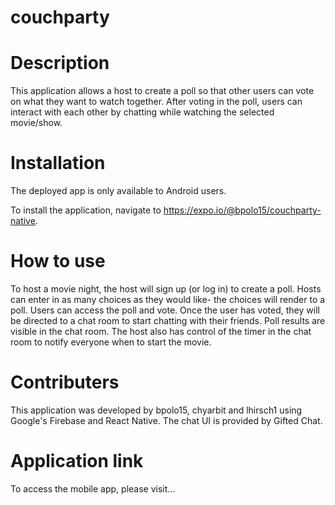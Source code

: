 # couchparty

# Description
This application allows a host to create a poll so that other users can vote on what they want to watch together.  After voting in the poll, users can interact with each other by chatting while watching the selected movie/show.   

# Installation
The deployed app is only available to Android users.  

To install the application, navigate to https://expo.io/@bpolo15/couchparty-native.  

# How to use
To host a movie night, the host will sign up (or log in) to create a poll.  Hosts can enter in as many choices as they would like- the choices will render to a poll.  Users can access the poll and vote.  Once the user has voted, they will be directed to a chat room to start chatting with their friends.  Poll results are visible in the chat room.  The host also has control of the timer in the chat room to notify everyone when to start the movie.  

# Contributers
This application was developed by bpolo15, chyarbit and lhirsch1 using Google's Firebase and React Native.  The chat UI is provided by Gifted Chat.  

# Application link
To access the mobile app, please visit... 
